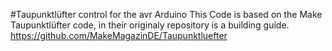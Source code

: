 #Taupunktlüfter control for the avr Arduino
This Code is based on the Make Taupunktlüfter code, in their originaly repository is a building guide.
https://github.com/MakeMagazinDE/Taupunktluefter 
